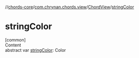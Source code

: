 //[chords-core](../../../index.md)/[com.chrynan.chords.view](../index.md)/[ChordView](index.md)/[stringColor](string-color.md)



# stringColor  
[common]  
Content  
abstract var [stringColor](string-color.md): Color  



